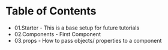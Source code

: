 # Table of Contents

*   01.Starter      - This is a base setup for future tutorials    
*   02.Components   - First Component
*   03.props        - How to pass objects/ properties to a component
